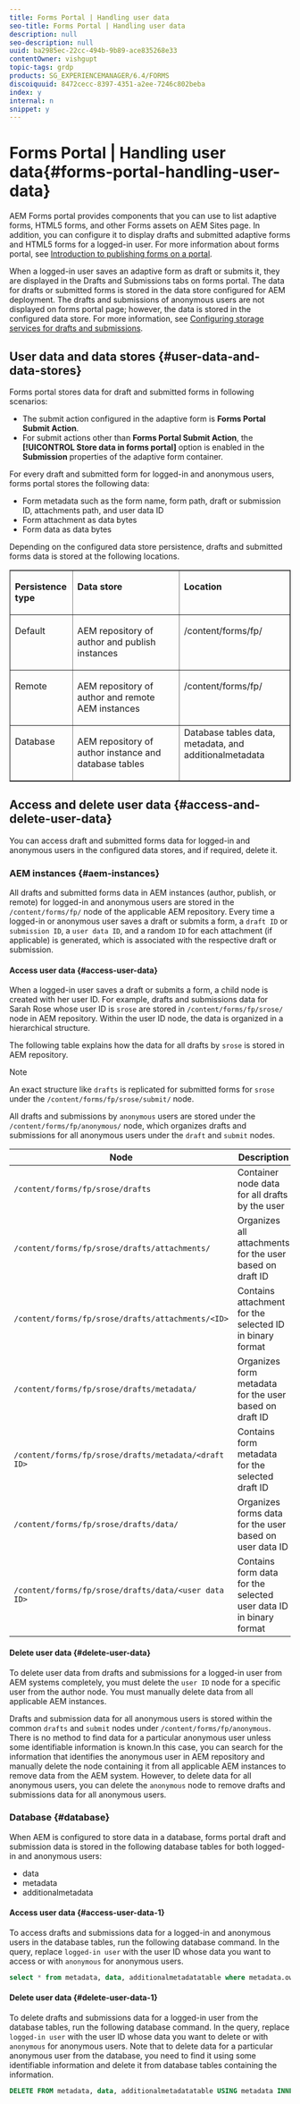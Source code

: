 ```yaml
---
title: Forms Portal | Handling user data
seo-title: Forms Portal | Handling user data
description: null
seo-description: null
uuid: ba2985ec-22cc-494b-9b89-ace835268e33
contentOwner: vishgupt
topic-tags: grdp
products: SG_EXPERIENCEMANAGER/6.4/FORMS
discoiquuid: 8472cecc-8397-4351-a2ee-7246c802beba
index: y
internal: n
snippet: y
---
```


# Forms Portal | Handling user data{#forms-portal-handling-user-data}

AEM Forms portal provides components that you can use to list adaptive forms, HTML5 forms, and other Forms assets on AEM Sites page. In addition, you can configure it to display drafts and submitted adaptive forms and HTML5 forms for a logged-in user. For more information about forms portal, see [Introduction to publishing forms on a portal](../../forms/using/introduction-publishing-forms.md).

When a logged-in user saves an adaptive form as draft or submits it, they are displayed in the Drafts and Submissions tabs on forms portal. The data for drafts or submitted forms is stored in the data store configured for AEM deployment. The drafts and submissions of anonymous users are not displayed on forms portal page; however, the data is stored in the configured data store. For more information, see [Configuring storage services for drafts and submissions](../../forms/using/configuring-draft-submission-storage.md).

## User data and data stores {#user-data-and-data-stores}

Forms portal stores data for draft and submitted forms in following scenarios:

* The submit action configured in the adaptive form is **Forms Portal Submit Action**. 
* For submit actions other than **Forms Portal Submit Action**, the **[!UICONTROL Store data in forms portal]** option is enabled in the **Submission** properties of the adaptive form container.

For every draft and submitted form for logged-in and anonymous users, forms portal stores the following data:

* Form metadata such as the form name, form path, draft or submission ID, attachments path, and user data ID
* Form attachment as data bytes
* Form data as data bytes

Depending on the configured data store persistence, drafts and submitted forms data is stored at the following locations.

<table border="1" cellpadding="0" cellspacing="0"> 
 <tbody> 
  <tr> 
   <td valign="top" width="98"><p><strong>Persistence type</strong></p> </td> 
   <td valign="top" width="315"><p><strong>Data store</strong></p> </td> 
   <td valign="top" width="234"><p><strong>Location</strong></p> </td> 
  </tr> 
  <tr> 
   <td valign="top" width="98"><p>Default</p> </td> 
   <td valign="top" width="315"><p>AEM repository of author and publish instances</p> </td> 
   <td valign="top" width="234"><p><span class="code">/content/forms/fp/</span></p> </td> 
  </tr> 
  <tr> 
   <td valign="top" width="98"><p>Remote</p> </td> 
   <td valign="top" width="315"><p>AEM repository of author and remote AEM instances</p> </td> 
   <td valign="top" width="234"><p><span class="code">/content/forms/fp/</span></p> </td> 
  </tr> 
  <tr> 
   <td valign="top" width="98"><p>Database</p> </td> 
   <td valign="top" width="315"><p>AEM repository of author instance and database tables</p> </td> 
   <td valign="top" width="234">Database tables <span class="code">data</span>, <span class="code">metadata</span>, and <span class="code">additionalmetadata</span></td> 
  </tr> 
 </tbody> 
</table>

## Access and delete user data {#access-and-delete-user-data}

You can access draft and submitted forms data for logged-in and anonymous users in the configured data stores, and if required, delete it.

### AEM instances {#aem-instances}

All drafts and submitted forms data in AEM instances (author, publish, or remote) for logged-in and anonymous users are stored in the `/content/forms/fp/` node of the applicable AEM repository. Every time a logged-in or anonymous user saves a draft or submits a form, a `draft ID` or `submission ID`, a `user data ID`, and a random `ID` for each attachment (if applicable) is generated, which is associated with the respective draft or submission.

#### Access user data {#access-user-data}

When a logged-in user saves a draft or submits a form, a child node is created with her user ID. For example, drafts and submissions data for Sarah Rose whose user ID is `srose` are stored in `/content/forms/fp/srose/` node in AEM repository. Within the user ID node, the data is organized in a hierarchical structure.

The following table explains how the data for all drafts by `srose` is stored in AEM repository.

>[!NOTE]
>
>An exact structure like `drafts` is replicated for submitted forms for `srose` under the `/content/forms/fp/srose/submit/` node.
>
>All drafts and submissions by `anonymous` users are stored under the `/content/forms/fp/anonymous/` node, which organizes drafts and submissions for all anonymous users under the `draft` and `submit` nodes.

| Node |Description |
|---|---|
| `/content/forms/fp/srose/drafts` |Container node data for all drafts by the user |
| `/content/forms/fp/srose/drafts/attachments/` |Organizes all attachments for the user based on draft ID |
| `/content/forms/fp/srose/drafts/attachments/<ID>` |Contains attachment for the selected ID in binary format |
| `/content/forms/fp/srose/drafts/metadata/` |Organizes form metadata for the user based on draft ID |
| `/content/forms/fp/srose/drafts/metadata/<draft ID>` |Contains form metadata for the selected draft ID |
| `/content/forms/fp/srose/drafts/data/` |Organizes forms data for the user based on user data ID |
| `/content/forms/fp/srose/drafts/data/<user data ID>` |Contains form data for the selected user data ID in binary format |

#### Delete user data {#delete-user-data}

To delete user data from drafts and submissions for a logged-in user from AEM systems completely, you must delete the `user ID` node for a specific user from the author node. You must manually delete data from all applicable AEM instances.

Drafts and submission data for all anonymous users is stored within the common `drafts` and `submit` nodes under `/content/forms/fp/anonymous`. There is no method to find data for a particular anonymous user unless some identifiable information is known.In this case, you can search for the information that identifies the anonymous user in AEM repository and manually delete the node containing it from all applicable AEM instances to remove data from the AEM system. However, to delete data for all anonymous users, you can delete the `anonymous` node to remove drafts and submissions data for all anonymous users.

### Database {#database}

When AEM is configured to store data in a database, forms portal draft and submission data is stored in the following database tables for both logged-in and anonymous users:

* data
* metadata
* additionalmetadata

#### Access user data {#access-user-data-1}

To access drafts and submissions data for a logged-in and anonymous users in the database tables, run the following database command. In the query, replace `logged-in user` with the user ID whose data you want to access or with `anonymous` for anonymous users.

```sql
select * from metadata, data, additionalmetadatatable where metadata.owner = 'logged-in user' and metadata.id = additionalmetadatatable.id and metadata.userdataID = data.id
```

#### Delete user data {#delete-user-data-1}

To delete drafts and submissions data for a logged-in user from the database tables, run the following database command. In the query, replace `logged-in user` with the user ID whose data you want to delete or with `anonymous` for anonymous users. Note that to delete data for a particular anonymous user from the database, you need to find it using some identifiable information and delete it from database tables containing the information.

```sql
DELETE FROM metadata, data, additionalmetadatatable USING metadata INNER JOIN data ON metadata.userdataID = data.id INNER JOIN additionalmetadatatable ON metadata.id = additionalmetadatatable.id WHERE metadata.owner = 'logged-in user'
```

